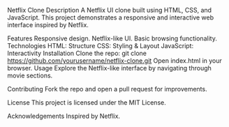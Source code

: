 Netflix Clone
Description
A Netflix UI clone built using HTML, CSS, and JavaScript. This project demonstrates a responsive and interactive web interface inspired by Netflix.

Features
Responsive design.
Netflix-like UI.
Basic browsing functionality.
Technologies
HTML: Structure
CSS: Styling & Layout
JavaScript: Interactivity
Installation
Clone the repo: git clone https://github.com/yourusername/netflix-clone.git
Open index.html in your browser.
Usage
Explore the Netflix-like interface by navigating through movie sections.

Contributing
Fork the repo and open a pull request for improvements.

License
This project is licensed under the MIT License.

Acknowledgements
Inspired by Netflix.

